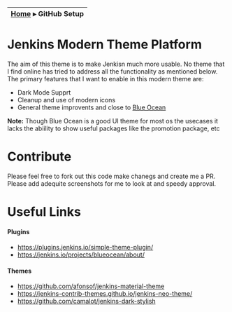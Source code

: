 | [Home](../README.md) ▸ **GitHub Setup** |
|-----|


# Jenkins Modern Theme Platform

The aim of this theme is to make Jenkisn much more usable. No theme that I find online has tried to address all the functionality as mentioned below. The primary features that I want to enable in this modern theme are:

- Dark Mode Supprt 
- Cleanup and use of modern icons 
- General theme improvents and close to [Blue Ocean](https://jenkins.io/projects/blueocean/about/)

**Note:** Though Blue Ocean is a good UI theme for most os the usecases it lacks the abiility to show useful packages like the promotion package, etc

# Contribute

Please feel free to fork out this code make chanegs and create me a PR. Please add adequite screenshots for me to look at and speedy approval.


# Useful Links

#### Plugins
- https://plugins.jenkins.io/simple-theme-plugin/
- https://jenkins.io/projects/blueocean/about/

#### Themes

- https://github.com/afonsof/jenkins-material-theme
- https://jenkins-contrib-themes.github.io/jenkins-neo-theme/
- https://github.com/camalot/jenkins-dark-stylish 
